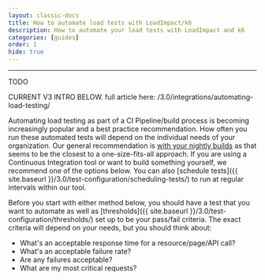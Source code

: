 ```yaml
---
layout: classic-docs
title: How to automate load tests with LoadImpact/k6
description: How to automate your load tests with LoadImpact and k6
categories: [guides]
order: 1
hide: true
---
```


***
TODO

CURRENT V3 INTRO BELOW. full article here: /3.0/integrations/automating-load-testing/


Automating load testing as part of a CI Pipeline/build process is becoming increasingly popular and a best practice recommendation. How often you run these automated tests will depend on the individual needs of your organization. Our general recommendation is [with your nightly builds](http://blog.loadimpact.com/how-often-you-should-load-test) as that seems to be the closest to a one-size-fits-all approach. If you are using a Continuous Integration tool or want to build something yourself, we recommend one of the options below. You can also [schedule tests]({{ site.baseurl }}/3.0/test-configuration/scheduling-tests/) to run at regular intervals within our tool.

Before you start with either method below, you should have a test that you want to automate as well as [thresholds]({{ site.baseurl }}/3.0/test-configuration/thresholds/) set up to be your pass/fail criteria. The exact criteria will depend on your needs, but you should think about:

- What's an acceptable response time for a resource/page/API call?
- What's an acceptable failure rate?
- Are any failures acceptable?
- What are my most critical requests?
<!--stackedit_data:
eyJoaXN0b3J5IjpbLTEwOTgwNTQ4ODldfQ==
-->
